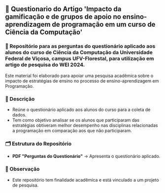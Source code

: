 ## 📝 Questionario do Artigo 'Impacto da gamificação e de grupos de apoio no ensino-aprendizagem de programação em um curso de Ciência da Computação'

### 📌 Repositório para as perguntas do questionário aplicado aos alunos do curso de Ciência da Computação da Universidade Federal de Viçosa, campus UFV-Florestal, para utilização em artigo de pesquisa do WEI 2024.

Este material foi elaborado para apoiar uma pesquisa acadêmica sobre o impacto de estratégias de ensino no processo de ensino-aprendizagem em Programação.

### 📖 Descrição

- Reúne o questionário aplicado aos alunos do curso para a coleta de dados.
- Tem como objetivo analisar se os alunos que participaram das estratégias obtiveram melhor desempenho nas disciplinas relacionadas a programação em comparação aos que não participaram. 

### 🗂 Estrutura do Repositório

- **PDF "Perguntas do Questionário"** → Apresenta o questionário aplicado.

### 📌 Observação

- Este repositório tem finalidade acadêmica e está vinculado a um projeto de pesquisa.
